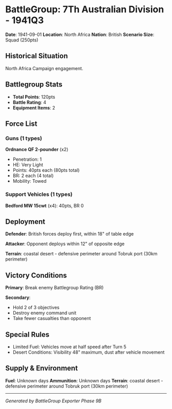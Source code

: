 # BattleGroup: 7Th Australian Division - 1941Q3

**Date**: 1941-09-01
**Location**: North Africa
**Nation**: British
**Scenario Size**: Squad (250pts)

## Historical Situation

North Africa Campaign engagement.

## Battlegroup Stats

- **Total Points**: 120pts
- **Battle Rating**: 4
- **Equipment Items**: 2

## Force List

### Guns (1 types)

**Ordnance QF 2-pounder** (x2)
- Penetration: 1
- HE: Very Light
- Points: 40pts each (80pts total)
- BR: 2 each (4 total)
- Mobility: Towed

### Support Vehicles (1 types)

**Bedford MW 15cwt** (x4): 40pts, BR 0

## Deployment

**Defender**: British forces deploy first, within 18" of table edge

**Attacker**: Opponent deploys within 12" of opposite edge

**Terrain**: coastal desert - defensive perimeter around Tobruk port (30km perimeter)

## Victory Conditions

**Primary**: Break enemy Battlegroup Rating (BR)

**Secondary**:
- Hold 2 of 3 objectives
- Destroy enemy command unit
- Take fewer casualties than opponent

## Special Rules

- Limited Fuel: Vehicles move at half speed after Turn 5
- Desert Conditions: Visibility 48" maximum, dust after vehicle movement

## Supply & Environment

**Fuel**: Unknown days
**Ammunition**: Unknown days
**Terrain**: coastal desert - defensive perimeter around Tobruk port (30km perimeter)

---

*Generated by BattleGroup Exporter Phase 9B*
